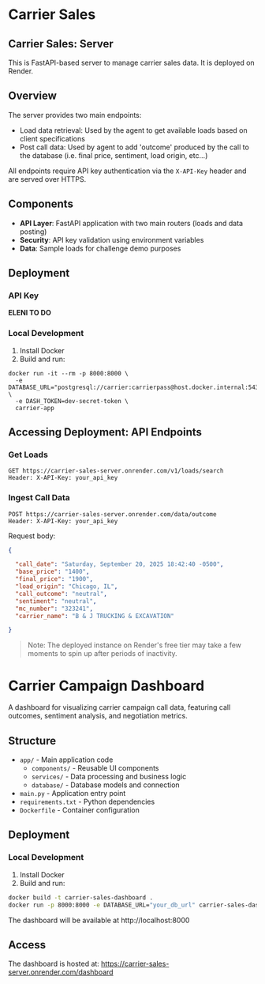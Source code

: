 # Carrier Sales

## Carrier Sales: Server

This is FastAPI-based server to manage carrier sales data. It is deployed on Render.

## Overview

The server provides two main endpoints:
- Load data retrieval: Used by the agent to get available loads based on client specifications
- Post call data: Used by agent to add 'outcome' produced by the call to the database (i.e. final price, sentiment, load origin, etc...)

All endpoints require API key authentication via the `X-API-Key` header and are served over HTTPS.

## Components

- **API Layer**: FastAPI application with two main routers (loads and data posting)
- **Security**: API key validation using environment variables
- **Data**: Sample loads for challenge demo purposes

## Deployment

### API Key
**ELENI TO DO**

### Local Development
1. Install Docker
2. Build and run:
```docker build -t carrier-app .
docker run -it --rm -p 8000:8000 \
  -e DATABASE_URL="postgresql://carrier:carrierpass@host.docker.internal:5432/carrierdb" \
  -e DASH_TOKEN=dev-secret-token \
  carrier-app

```
## Accessing Deployment: API Endpoints

### Get Loads
```http
GET https://carrier-sales-server.onrender.com/v1/loads/search
Header: X-API-Key: your_api_key
```

### Ingest Call Data
```http
POST https://carrier-sales-server.onrender.com/data/outcome
Header: X-API-Key: your_api_key
```

Request body:
```json
{

  "call_date": "Saturday, September 20, 2025 18:42:40 -0500",
  "base_price": "1400",
  "final_price": "1900",
  "load_origin": "Chicago, IL",
  "call_outcome": "neutral",
  "sentiment": "neutral",
  "mc_number": "323241",
  "carrier_name": "B & J TRUCKING & EXCAVATION"

}
```

> Note: The deployed instance on Render's free tier may take a few moments to spin up after periods of inactivity.

# Carrier Campaign Dashboard

A dashboard for visualizing carrier campaign call data, featuring call outcomes, sentiment analysis, and negotiation metrics.

## Structure

- `app/` - Main application code
  - `components/` - Reusable UI components
  - `services/` - Data processing and business logic
  - `database/` - Database models and connection
- `main.py` - Application entry point
- `requirements.txt` - Python dependencies
- `Dockerfile` - Container configuration

## Deployment

### Local Development

1. Install Docker
2. Build and run:
```bash
docker build -t carrier-sales-dashboard .
docker run -p 8000:8000 -e DATABASE_URL="your_db_url" carrier-sales-dashboard
```

The dashboard will be available at http://localhost:8000


## Access

The dashboard is hosted at: https://carrier-sales-server.onrender.com/dashboard
